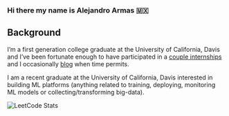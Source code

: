 ### Hi there my name is Alejandro Armas 🇲🇽

## Background

I’m a first generation college graduate at the University of California, Davis and I’ve been fortunate enough to have participated in a [couple internships](https://alejandroarmas.github.io/resume) and I occasionally [blog](https://alejandroarmas.github.io) when time permits.

I am a recent graduate at the University of California, Davis interested in building ML platforms (anything related to training, deploying, monitoring ML models or collecting/transforming big-data).


![LeetCode Stats](https://leetcard.jacoblin.cool/armas?theme=dark&font=Cairo&ext=contest)
